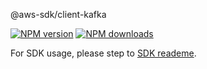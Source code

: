 @aws-sdk/client-kafka

[![NPM version](https://img.shields.io/npm/v/@aws-sdk/client-kafka/preview.svg)](https://www.npmjs.com/package/@aws-sdk/client-kafka)
[![NPM downloads](https://img.shields.io/npm/dm/@aws-sdk/client-kafka.svg)](https://www.npmjs.com/package/@aws-sdk/client-kafka)

For SDK usage, please step to [SDK reademe](https://github.com/aws/aws-sdk-js-v3).
